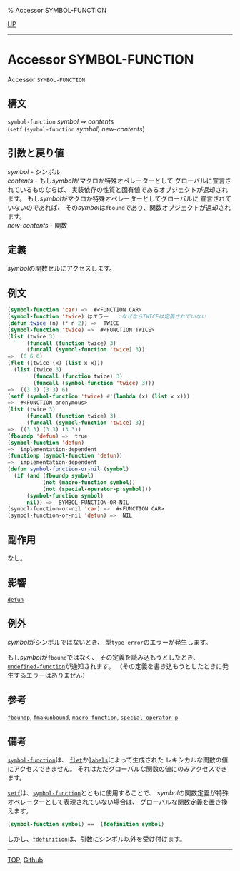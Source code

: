 % Accessor SYMBOL-FUNCTION

[UP](10.2.html)  

---

# Accessor **SYMBOL-FUNCTION**


Accessor `SYMBOL-FUNCTION`


## 構文

`symbol-function` *symbol* => *contents*  
(`setf` (`symbol-function` *symbol*) *new-contents*)


## 引数と戻り値

*symbol* - シンボル  
*contents* - もし*symbol*がマクロか特殊オペレーターとして
グローバルに宣言されているものならば、
実装依存の性質と固有値であるオブジェクトが返却されます。
もし*symbol*がマクロか特殊オペレーターとしてグローバルに
宣言されていないのであれば、
その*symbol*は`fbound`であり、関数オブジェクトが返却されます。  
*new-contents* - 関数


## 定義

*symbol*の関数セルにアクセスします。


## 例文

```lisp
(symbol-function 'car) =>  #<FUNCTION CAR>
(symbol-function 'twice) はエラー   ;なぜならTWICEは定義されていない
(defun twice (n) (* n 2)) =>  TWICE
(symbol-function 'twice) =>  #<FUNCTION TWICE>
(list (twice 3)
      (funcall (function twice) 3)
      (funcall (symbol-function 'twice) 3))
=>  (6 6 6)
(flet ((twice (x) (list x x)))
  (list (twice 3)
        (funcall (function twice) 3)
        (funcall (symbol-function 'twice) 3)))
=>  ((3 3) (3 3) 6)   
(setf (symbol-function 'twice) #'(lambda (x) (list x x)))
=>  #<FUNCTION anonymous>
(list (twice 3)
      (funcall (function twice) 3)
      (funcall (symbol-function 'twice) 3))
=>  ((3 3) (3 3) (3 3))
(fboundp 'defun) =>  true
(symbol-function 'defun)
=>  implementation-dependent
(functionp (symbol-function 'defun))
=>  implementation-dependent
(defun symbol-function-or-nil (symbol)
  (if (and (fboundp symbol) 
           (not (macro-function symbol))
           (not (special-operator-p symbol)))
      (symbol-function symbol)
      nil)) =>  SYMBOL-FUNCTION-OR-NIL
(symbol-function-or-nil 'car) =>  #<FUNCTION CAR>
(symbol-function-or-nil 'defun) =>  NIL
```


## 副作用

なし。


## 影響

[`defun`](5.3.defun.html)


## 例外

*symbol*がシンボルではないとき、
型`type-error`のエラーが発生します。

もし*symbol*が`fbound`ではなく、
その定義を読み込もうとしたとき、
[`undefined-function`](5.3.undefined-function.html)が通知されます。
（その定義を書き込もうとしたときに発生するエラーはありません）


## 参考

[`fboundp`](5.3.fboundp.html),
[`fmakunbound`](5.3.fmakunbound.html),
[`macro-function`](3.8.macro-function.html),
[`special-operator-p`](3.8.special-operator-p.html)


## 備考

[`symbol-function`](10.2.symbol-function.html)は、
[`flet`](5.3.flet.html)か[`labels`](5.3.flet.html)によって生成された
レキシカルな関数の値にアクセスできません。
それはただグローバルな関数の値にのみアクセスできます。

[`setf`](5.3.setf.html)は、[`symbol-function`](10.2.symbol-function.html)とともに使用することで、
*symbol*の関数定義が特殊オペレーターとして表現されていない場合は、
グローバルな関数定義を置き換えます。

```lisp
(symbol-function symbol) ==  (fdefinition symbol)
```

しかし、[`fdefinition`](5.3.fdefinition.html)は、引数にシンボル以外を受け付けます。


---
[TOP](index.html),  [Github](https://github.com/nptcl/npt-japanese)

